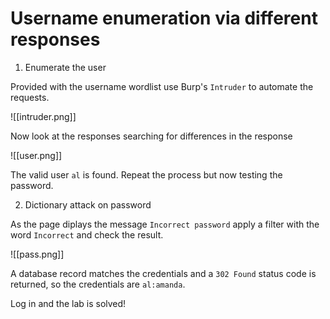 # Username enumeration via different responses

1. Enumerate the user

Provided with the username wordlist use Burp's `Intruder` to automate the requests.

![[intruder.png]]

Now look at the responses searching for differences in the response

![[user.png]]

The valid user `al` is found. Repeat the process but now testing the password.

2. Dictionary attack on password

As the page diplays the message `Incorrect password` apply a filter with the word `Incorrect` and check the result.

![[pass.png]]

A database record matches the credentials and a `302 Found` status code is returned, so the credentials are `al:amanda`.

Log in and the lab is solved!